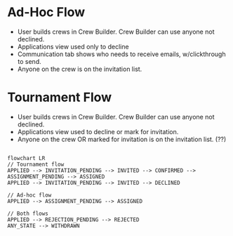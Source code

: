 # Ad-Hoc Flow

- User builds crews in Crew Builder. Crew Builder can use anyone not declined.
- Applications view used only to decline
- Communication tab shows who needs to receive emails, w/clickthrough to send.
- Anyone on the crew is on the invitation list.

# Tournament Flow

- User builds crews in Crew Builder. Crew Builder can use anyone not declined.
- Applications view used to decline or mark for invitation.
- Anyone on the crew OR marked for invitation is on the invitation list. (??)


```mermaid

flowchart LR
// Tournament flow
APPLIED --> INVITATION_PENDING --> INVITED --> CONFIRMED --> ASSIGNMENT_PENDING --> ASSIGNED
APPLIED --> INVITATION_PENDING --> INVITED --> DECLINED

// Ad-hoc flow
APPLIED --> ASSIGNMENT_PENDING --> ASSIGNED

// Both flows
APPLIED --> REJECTION_PENDING --> REJECTED
ANY_STATE --> WITHDRAWN

```
